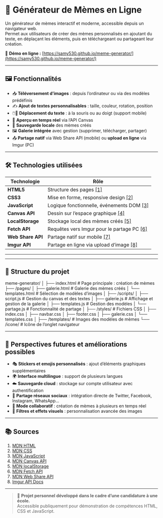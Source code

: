 # 🎨 Générateur de Mèmes en Ligne

Un générateur de mèmes interactif et moderne, accessible depuis un navigateur web.  
Permet aux utilisateurs de créer des mèmes personnalisés en ajoutant du texte, en déplaçant les éléments, puis en téléchargeant ou partageant leur création.

🔗 **Démo en ligne :** [https://samy530.github.io/meme-generator/](https://samy530.github.io/meme-generator/)

---

## 🖼️ Fonctionnalités

- 📥 **Téléversement d’images** : depuis l’ordinateur ou via des modèles prédéfinis
- ✍️ **Ajout de textes personnalisables** : taille, couleur, rotation, position
- 🖱️📱 **Déplacement du texte** : à la souris ou au doigt (support mobile)
- 👀 **Aperçu en temps réel** via l’API Canvas
- 💾 **Sauvegarde locale** des mèmes créés
- 🖼️ **Galerie intégrée** avec gestion (supprimer, télécharger, partager)
- 📤 **Partage natif** via Web Share API (mobile) ou **upload en ligne** via Imgur (PC)

---

## 🛠️ Technologies utilisées

| Technologie       | Rôle                                                   |
|-------------------|--------------------------------------------------------|
| **HTML5**         | Structure des pages [[1]](#sources)                    |
| **CSS3**          | Mise en forme, responsive design [[2]](#sources)       |
| **JavaScript**    | Logique fonctionnelle, événements DOM [[3]](#sources)  |
| **Canvas API**    | Dessin sur l’espace graphique [[4]](#sources)          |
| **LocalStorage**  | Stockage local des mèmes créés [[5]](#sources)         |
| **Fetch API**     | Requêtes vers Imgur pour le partage PC [[6]](#sources) |
| **Web Share API** | Partage natif sur mobile [[7]](#sources)               |
| **Imgur API**     | Partage en ligne via upload d’image [[8]](#sources)    |
------------------------------------------------------------------------------
---

## 📁 Structure du projet
meme-generator/
│
├── index.html # Page principale : création de mèmes
├── /pages/
│ ├── galerie.html # Galerie des mèmes créés
│ └── templates.html # Sélection de modèles d’images
│
├── /scripts/
│ ├── script.js # Gestion du canvas et des textes
│ ├── galerie.js # Affichage et gestion de la galerie
│ ├── templates.js # Gestion des modèles
│ └── partage.js # Fonctionnalité de partage
│
├── /styles/ # Fichiers CSS
│ ├── index.css
│ ├── navbar.css
│ ├── footer.css
│ ├── galerie.css
│ └── templates.css
│
├── /templates/ # Images des modèles de mèmes
└── /icone/ # Icône de l’onglet navigateur

---

## 🚀 Perspectives futures et améliorations possibles

- 🎭 **Stickers et emojis personnalisés** : ajout d’éléments graphiques supplémentaires
- 🌍 **Interface multilingue** : support de plusieurs langues
- ☁️ **Sauvegarde cloud** : stockage sur compte utilisateur avec authentification
- 📱 **Partage réseaux sociaux** : intégration directe de Twitter, Facebook, Instagram, WhatsApp...
- 👥 **Mode collaboratif** : création de mèmes à plusieurs en temps réel
- 🎨 **Filtres et effets visuels** : personnalisation avancée des images

---

## 📚 Sources

1. [MDN HTML](https://developer.mozilla.org/fr/docs/Web/HTML)  
2. [MDN CSS](https://developer.mozilla.org/fr/docs/Web/CSS)  
3. [MDN JavaScript](https://developer.mozilla.org/fr/docs/Web/JavaScript)  
4. [MDN Canvas API](https://developer.mozilla.org/fr/docs/Web/API/Canvas_API)  
5. [MDN localStorage](https://developer.mozilla.org/fr/docs/Web/API/Window/localStorage)  
6. [MDN Fetch API](https://developer.mozilla.org/fr/docs/Web/API/Fetch_API)  
7. [MDN Web Share API](https://developer.mozilla.org/fr/docs/Web/API/Navigator/share)  
8. [Imgur API Docs](https://apidocs.imgur.com/)

---

> 📌 **Projet personnel développé dans le cadre d’une candidature à une école.**  
> Accessible publiquement pour démonstration de compétences HTML, CSS et JavaScript.

